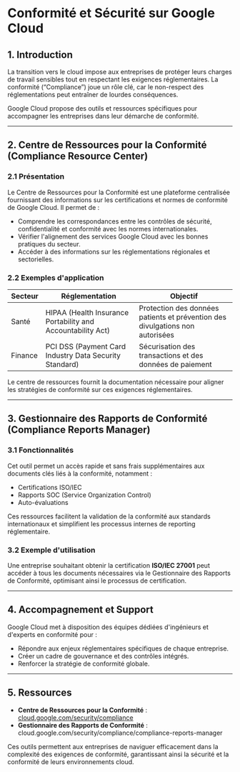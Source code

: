 
#  Conformité et Sécurité sur Google Cloud

## 1. Introduction

La transition vers le cloud impose aux entreprises de protéger leurs charges de travail sensibles tout en respectant les exigences réglementaires. La conformité (“Compliance”) joue un rôle clé, car le non-respect des réglementations peut entraîner de lourdes conséquences.

Google Cloud propose des outils et ressources spécifiques pour accompagner les entreprises dans leur démarche de conformité.

---

## 2. Centre de Ressources pour la Conformité (Compliance Resource Center)

### 2.1 Présentation

Le Centre de Ressources pour la Conformité est une plateforme centralisée fournissant des informations sur les certifications et normes de conformité de Google Cloud. Il permet de :

- Comprendre les correspondances entre les contrôles de sécurité, confidentialité et conformité avec les normes internationales.
- Vérifier l'alignement des services Google Cloud avec les bonnes pratiques du secteur.
- Accéder à des informations sur les réglementations régionales et sectorielles.

### 2.2 Exemples d'application

|Secteur|Réglementation|Objectif|
|---|---|---|
|Santé|HIPAA (Health Insurance Portability and Accountability Act)|Protection des données patients et prévention des divulgations non autorisées|
|Finance|PCI DSS (Payment Card Industry Data Security Standard)|Sécurisation des transactions et des données de paiement|

Le centre de ressources fournit la documentation nécessaire pour aligner les stratégies de conformité sur ces exigences réglementaires.

---

## 3. Gestionnaire des Rapports de Conformité (Compliance Reports Manager)

### 3.1 Fonctionnalités

Cet outil permet un accès rapide et sans frais supplémentaires aux documents clés liés à la conformité, notamment :

- Certifications ISO/IEC
- Rapports SOC (Service Organization Control)
- Auto-évaluations

Ces ressources facilitent la validation de la conformité aux standards internationaux et simplifient les processus internes de reporting réglementaire.

### 3.2 Exemple d'utilisation

Une entreprise souhaitant obtenir la certification **ISO/IEC 27001** peut accéder à tous les documents nécessaires via le Gestionnaire des Rapports de Conformité, optimisant ainsi le processus de certification.

---

## 4. Accompagnement et Support

Google Cloud met à disposition des équipes dédiées d'ingénieurs et d'experts en conformité pour :
- Répondre aux enjeux réglementaires spécifiques de chaque entreprise.
- Créer un cadre de gouvernance et des contrôles intégrés.
- Renforcer la stratégie de conformité globale.

---

## 5. Ressources

- **Centre de Ressources pour la Conformité** : [cloud.google.com/security/compliance](https://cloud.google.com/security/compliance)
- **Gestionnaire des Rapports de Conformité** : cloud.google.com/security/compliance/compliance-reports-manager


Ces outils permettent aux entreprises de naviguer efficacement dans la complexité des exigences de conformité, garantissant ainsi la sécurité et la conformité de leurs environnements cloud.